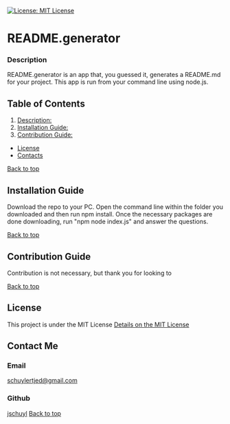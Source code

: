 [![License: MIT License](https://img.shields.io/badge/License-MIT%20License-blue.svg)](https://opensource.org/licenses/MIT)
 # README.generator

### Description

README.generator is an app that, you guessed it, generates a README.md for your project. This app is run from your command line using node.js.

## Table of Contents
1. [Description: ](https://github.com/jschuyl/README.generator#Description)
2. [Installation Guide: ](https://github.com/jschuyl/README.generator#Installation-Guide)
3. [Contribution Guide: ](https://github.com/jschuyl/README.generator#Contribution-Guide)
- [License](https://github.com/jschuyl/README.generator#license)
- [Contacts ](https://github.com/jschuyl/README.generator#contact-me)



[Back to top](https://github.com/jschuyl/README.generator#title)
## Installation Guide

Download the repo to your PC. Open the command line within the folder you downloaded and then run npm install. Once the necessary packages are done downloading, run "npm node index.js" and answer the questions.

[Back to top](https://github.com/jschuyl/README.generator#title)
## Contribution Guide

Contribution is not necessary, but thank you for looking to

[Back to top](https://github.com/jschuyl/README.generator#title)
  ## License
  This project is under the MIT License
[Details on the MIT License](https://choosealicense.com/licenses/mit/)

## Contact Me
### Email
[schuylertjed@gmail.com](mailto:schuylertjed@gmail.com)
### Github
[jschuyl](https://github.com/jschuyl)
[Back to top](https://github.com/jschuyl/README.generator#title)

